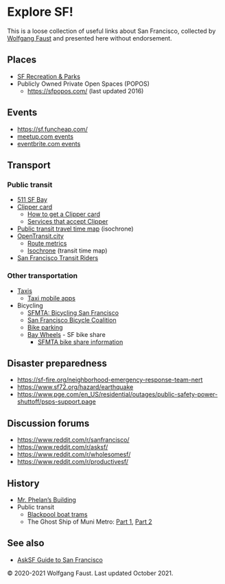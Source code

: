 # Explore SF!

This is a loose collection of useful links about San Francisco, collected by [Wolfgang Faust](https://www.wolfgangfaust.com) and presented here without endorsement.

## Places
* [SF Recreation & Parks](https://sfrecpark.org/)
* Publicly Owned Private Open Spaces (POPOS)
  * https://sfpopos.com/ (last updated 2016)

## Events
* https://sf.funcheap.com/
* [meetup.com events](https://www.meetup.com/find/?location=us--ca--San%20Francisco&source=EVENTS)
* [eventbrite.com events](https://www.eventbrite.com/d/ca--san-francisco/)

## Transport

### Public transit
* [511 SF Bay](https://511.org)
* [Clipper card](https://www.clippercard.com/)
  * [How to get a Clipper card](https://www.clippercard.com/ClipperWeb/get.html)
  * [Services that accept Clipper](https://www.clippercard.com/ClipperWeb/where-to-use.html)
* [Public transit travel time map](https://www.mapnificent.net/sanfrancisco/) (isochrone)
* [OpenTransit.city](http://opentransit.city/)
  * [Route metrics](https://muni.opentransit.city/metrics)
  * [Isochrone](https://muni.opentransit.city/isochrone) (transit time map)
* [San Francisco Transit Riders](https://sftransitriders.org)

### Other transportation
* [Taxis](https://www.sfmta.com/sf-taxi)
  * [Taxi mobile apps](https://www.sfmta.com/taxi-mobile-apps)
* Bicycling
  * [SFMTA: Bicycling San Francisco](https://www.sfmta.com/bicycling-san-francisco)
  * [San Francisco Bicycle Coalition](https://sfbike.org/)
  * [Bike parking](https://www.sfmta.com/getting-around/bike/bike-parking)
  * [Bay Wheels](https://baywheels.com/) - SF bike share
    * [SFMTA bike share information](https://www.sfmta.com/getting-around/bike/bike-share)

## Disaster preparedness
* https://sf-fire.org/neighborhood-emergency-response-team-nert
* https://www.sf72.org/hazard/earthquake
* https://www.pge.com/en_US/residential/outages/public-safety-power-shuttoff/psps-support.page

## Discussion forums
* https://www.reddit.com/r/sanfrancisco/
* https://www.reddit.com/r/asksf/
* https://www.reddit.com/r/wholesomesf/
* https://www.reddit.com/r/productivesf/

## History
* [Mr. Phelan’s Building](https://medium.com/urban-explorations/mr-phelans-building-839fe6441405)
* Public transit
  * [Blackpool boat trams](https://www.streetcar.org/boats)
  * The Ghost Ship of Muni Metro: [Part 1](https://www.sfmta.com/blog/ghost-ship-muni-metro-part-1), [Part 2](https://www.sfmta.com/blog/ghost-ship-muni-metro-part-2)

## See also
* [AskSF Guide to San Francisco](https://www.reddit.com/r/AskSF/wiki/index)

&copy; 2020-2021 Wolfgang Faust. Last updated October 2021.
